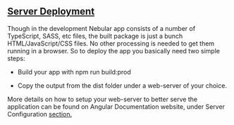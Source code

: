 [Server Deployment](https://akveo.github.io/nebular/docs/guides/server-deployment#server-deployment)
-----------------

Though in the development Nebular app consists of a number of TypeScript, SASS, etc files, the built package is just a bunch HTML/JavaScript/CSS files. No other processing is needed to get them running in a browser. So to deploy the app you basically need two simple steps:

* Build your app with npm run build:prod

* Copy the output from the dist folder under a web-server of your choice.


More details on how to setup your web-server to better serve the application can be found on Angular Documentation website, under Server Configuration [section.](https://angular.io/guide/deployment#server-configuration)
